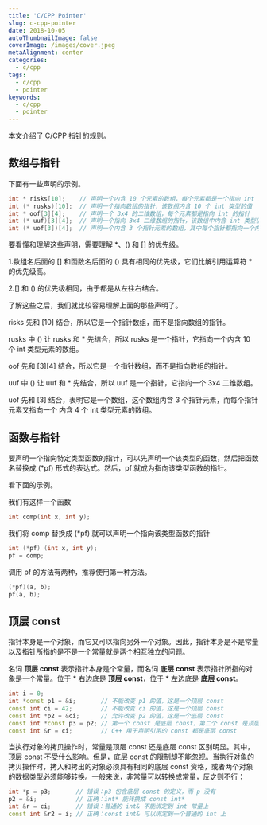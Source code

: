 ```yaml
---
title: 'C/CPP Pointer'
slug: c-cpp-pointer
date: 2018-10-05
autoThumbnailImage: false
coverImage: /images/cover.jpeg
metaAlignment: center
categories:
  - c/cpp
tags:
  - c/cpp
  - pointer
keywords:
  - c/cpp
  - pointer
---
```


本文介绍了 C/CPP 指针的规则。

<!--more-->

## 数组与指针

下面有一些声明的示例。

```c
int * risks[10];    // 声明一个内含 10 个元素的数组，每个元素都是一个指向 int 的指针
int (* rusks)[10];  // 声明一个指向数组的指针，该数组内含 10 个 int 类型的值
int * oof[3][4];    // 声明一个 3x4 的二维数组，每个元素都是指向 int 的指针
int (* uuf)[3][4];  // 声明一个指向 3x4 二维数组的指针，该数组中内含 int 类型值
int (* uof[3])[4];  // 声明一个内含 3 个指针元素的数组，其中每个指针都指向一个内含 4 个 int 类型元素的数组
```

要看懂和理解这些声明，需要理解 \*、() 和 [] 的优先级。

1.数组名后面的 [] 和函数名后面的 () 具有相同的优先级，它们比解引用运算符 \* 的优先级高。

2.[] 和 () 的优先级相同，由于都是从左往右结合。

了解这些之后，我们就比较容易理解上面的那些声明了。

risks 先和 [10] 结合，所以它是一个指针数组，而不是指向数组的指针。

rusks 中 () 让 rusks 和 \* 先结合，所以 rusks 是一个指针，它指向一个内含 10 个 int 类型元素的数组。

oof 先和 [3][4] 结合，所以它是一个指针数组，而不是指向数组的指针。

uuf 中 () 让 uuf 和 \* 先结合，所以 uuf 是一个指针，它指向一个 3x4 二维数组。

uof 先和 [3] 结合，表明它是一个数组，这个数组内含 3 个指针元素，而每个指针元素又指向一个 内含 4 个 int 类型元素的数组。

## 函数与指针

要声明一个指向特定类型函数的指针，可以先声明一个该类型的函数，然后把函数名替换成 (\*pf) 形式的表达式。然后，pf 就成为指向该类型函数的指针。

看下面的示例。

我们有这样一个函数

```c
int comp(int x, int y);
```

我们将 comp 替换成 (\*pf) 就可以声明一个指向该类型函数的指针

```c
int (*pf) (int x, int y);
pf = comp;
```

调用 pf 的方法有两种，推荐使用第一种方法。

```c
(*pf)(a, b);
pf(a, b);
```

## 顶层 const

指针本身是一个对象，而它又可以指向另外一个对象。因此，指针本身是不是常量以及指针所指的是不是一个常量就是两个相互独立的问题。

名词 **顶层 const** 表示指针本身是个常量，而名词 **底层 const** 表示指针所指的对象是一个常量。位于 \* 右边底是 **顶层 const**，位于 \* 左边底是 **底层 const**。

```cpp
int i = 0;
int *const p1 = &i;       // 不能改变 p1 的值，这是一个顶层 const
const int ci = 42;        // 不能改变 ci 的值，这是一个顶层 const
const int *p2 = &ci;      // 允许改变 p2 的值，这是一个底层 const
const int *const p3 = p2; // 第一个 const 是底层 const，第二个 const 是顶层 const
const int &r = ci;        // C++ 用于声明引用的 const 都是底层 const
```

当执行对象的拷贝操作时，常量是顶层 const 还是底层 const 区别明显。其中，顶层 const 不受什么影响。但是，底层 const 的限制却不能忽视。当执行对象的拷贝操作时，拷入和拷出的对象必须具有相同的底层 const 资格，或者两个对象的数据类型必须能够转换。一般来说，非常量可以转换成常量，反之则不行：

```cpp
int *p = p3;       // 错误：p3 包含底层 const 的定义，而 p 没有
p2 = &i;           // 正确：int* 能转换成 const int*
int &r = ci;       // 错误：普通的 int& 不能绑定到 int 常量上
const int &r2 = i; // 正确：const int& 可以绑定到一个普通的 int 上
```
